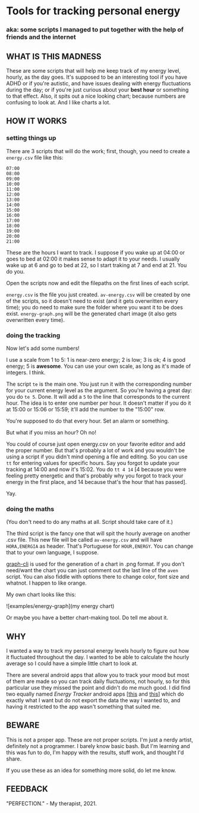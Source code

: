 # Tools for tracking personal energy
### aka: some scripts I managed to put together with the help of friends and the internet

## WHAT IS THIS MADNESS
These are some scripts that will help me keep track of my energy level, hourly, as the day goes. It's supposed to be an interesting tool if you have ADHD or if you're autistic, and have issues dealing with energy fluctuations during the day; or if you're just curious about your **best hour** or something to that effect. Also, it spits out a nice looking chart; because numbers are confusing to look at. And I like charts a lot.

## HOW IT WORKS

### setting things up
There are 3 scripts that will do the work; first, though, you need to create a `energy.csv` file like this:

```
07:00
08:00
09:00
10:00
11:00
12:00
13:00
14:00
15:00
16:00
17:00
18:00
19:00
20:00
21:00
```

These are the hours I want to track. I suppose if you wake up at 04:00 or goes to bed at 02:00 it makes sense to adapt it to your needs. I usually wake up at 6 and go to bed at 22, so I start traking at 7 and end at 21. You do you.

Open the scripts now and edit the filepaths on the first lines of each script. 

`energy.csv` is the file you just created.
`av-energy.csv` will be created by one of the scripts, so it doesn't need to exist (and it gets overwritten every time); you do need to make sure the folder where you want it to be does exist.
`energy-graph.png` will be the generated chart image (it also gets overwritten every time).

### doing the tracking
Now let's add some numbers!

I use a scale from 1 to 5: 1 is near-zero energy; 2 is low; 3 is ok; 4 is good energy; 5 is **awesome**. You can use your own scale, as long as it's made of integers. I think.

The script `te` is the main one. You just run it with the corresponding number for your current energy level as the argument. So you're having a great day: you do `te 5`. Done. It will add a `5` to the line that corresponds to the current hour. The idea is to enter one number per hour. It doesn't matter if you do it at 15:00 or 15:06 or 15:59; it'll add the number to the "15:00" row.

You're supposed to do that every hour. Set an alarm or something.

But what if you miss an hour? Oh no!

You could of course just open energy.csv on your favorite editor and add the proper number. But that's probably a lot of work and you wouldn't be using a script if you didn't mind opening a file and editing. So you can use `tt` for entering values for specific hours. Say you forgot to update your tracking at 14:00 and now it's 15:02. You do `tt 4 14` [4 because you were feeling pretty energetic and that's probably why you forgot to track your energy in the first place, and 14 because that's the hour that has passed].

Yay.

### doing the maths
(You don't need to do any maths at all. Script should take care of it.)

The third script is the fancy one that will spit the hourly average on another .csv file. This new file will be called `av-energy.csv` and will have `HORA,ENERGIA` as header. That's Portuguese for `HOUR,ENERGY`. You can change that to your own language, I suppose.

[graph-cli](https://github.com/mcastorina/graph-cli) is used for the generation of a chart in .png format. If you don't need/want the chart you can just comment out the last line of the `aven` script. You can also fiddle with options there to change color, font size and whatnot. I happen to like orange.

My own chart looks like this:

![examples/energy-graph](my energy chart)

Or maybe you have a better chart-making tool. Do tell me about it.

## WHY
I wanted a way to track my personal energy levels hourly to figure out how it fluctuated throughout the day. I wanted to be able to calculate the hourly average so I could have a simple little chart to look at.

There are several android apps that allow you to track your mood but most of them are made so you can track daily fluctuations, not hourly, so for this particular use they missed the point and didn't do me much good. I did find two equally named _Energy Tracker_ android apps [[this](https://play.google.com/store/apps/details?id=com.energon&hl=en_US&gl=US) and [this](https://play.google.com/store/apps/details?id=com.approvequestions.energytracker)] which do exactly what I want but do not export the data the way I wanted to, and having it restricted to the app wasn't something that suited me.

## BEWARE
This is not a proper app. These are not proper scripts. I'm just a nerdy artist, definitely not a programmer. I barely know basic bash. But I'm learning and this was fun to do, I'm happy with the results, stuff work, and thought I'd share.

If you use these as an idea for something more solid, do let me know.

## FEEDBACK

"PERFECTION." - My therapist, 2021.
